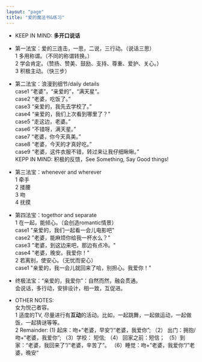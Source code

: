```yaml
---
layout: "page"
title: "爱的魔法书&练习"
---
```

- KEEP IN MIND: **多开口说话**  

- 第一法宝：爱的三连击，一思，二说，三行动。（说话三思）  
1 多用称谓。（不同的称谓转换。）  
2 学会肯定。（赞扬、赞美、鼓励、支持、尊重、爱护、关心。）  
3 积极主动。（快三步）

- 第二法宝：浪漫到细节/daily details  
case1 “老婆”，“亲爱的”，“满天星“。  
case2 “老婆，吃饭了。”  
case3 “亲爱的，我先去学校了。”  
case4 “亲爱的，我们上次看到哪里了？”  
case5 “走这边，老婆。”  
case6 “不错呀，满天星。”  
case7 “老婆，你今天真美。”  
case8 “老婆，今天的才真好吃。”   
case9 “老婆，这件衣服不错，转过来让我仔细瞅瞅。”   
KEPP IN MIND: 积极的反馈，See Something, Say Good things!  
 
- 第三法宝：whenever and wherever  
1 牵手  
2 搂腰  
3 吻  
4 抚摸  

- 第四法宝：togethor and separate  
1 在一起，能倾心。（会创造romantic情景）  
case1 "亲爱的，我们一起看一会儿电影吧"  
case2 "老婆，能麻烦你给我一杯水么？"  
case3 "老婆，到这边来吧，那边有点冷。"  
case4 "老婆，晚安。我爱你！"  
2 若离别，使安心。（无忧而安心）  
case1 "亲爱的，我一会儿就回来了哈，别担心。我爱你！"  

- 终极法宝：“亲爱的，我爱你”：自然而然，融会贯通。  
会说话，多行动，安排设计，相一致，互促进。

- OTHER NOTES:  
女为悦己者容。  
1 适度的TV, 尽量进行有**互动**的活动。比如，一起跳舞，一起做运动，一起做饭，一起猜谜等等。  
2 Remainder: (1) 起床：吻+“老婆，早安”/“老婆，我爱你”; （2） 出门：拥抱/吻+“老婆，我爱你”; （3）学校： 短信; （4） 回家之前：短信； （5）到家：“老婆，我回来了”/“老婆，辛苦了”。 （6）睡觉：吻+”老婆，我爱你“/”老婆，晚安“


